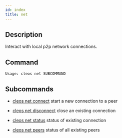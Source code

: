 ```yaml
---
id: index
title: net
---
```



## Description
Interact with local p2p network connections.

## Command

```console
Usage: cleos net SUBCOMMAND
```

## Subcommands
 
 - [cleos net connect](connect) start a new connection to a peer

 - [cleos net disconnect](disconnect) close an existing connection
  
 - [cleos net status](status) status of existing connection
  
 - [cleos net peers](peers) status of all existing peers
